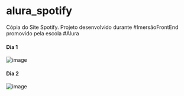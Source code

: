 # alura_spotify
 Cópia do Site Spotify. Projeto desenvolvido durante #ImersãoFrontEnd promovido pela escola #Alura

 <h4>Dia 1</h4>
 
 ![image](https://github.com/Caroline-Teixeira/alura_spotify/assets/131414771/1d24946b-9633-4b1c-b18d-96a5fbcf8893)

 <h4>Dia 2</h4>
 
 ![image](https://github.com/Caroline-Teixeira/alura_spotify/assets/131414771/2e144cdc-42bb-4f33-9b51-e9e3b762e39c)


 
